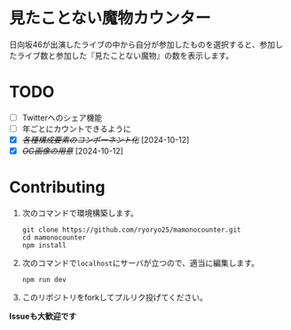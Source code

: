 # 見たことない魔物カウンター

日向坂46が出演したライブの中から自分が参加したものを選択すると、参加したライブ数と参加した『見たことない魔物』の数を表示します。

# TODO

- [ ] Twitterへのシェア機能
- [ ] 年ごとにカウントできるように
- [X] ~~*各種構成要素のコンポーネント化*~~ [2024-10-12]
- [X] ~~*OG画像の用意*~~ [2024-10-12]

# Contributing

1. 次のコマンドで環境構築します。
   ```shell
   git clone https://github.com/ryoryo25/mamonocounter.git
   cd mamonocounter
   npm install
   ```

2. 次のコマンドで`localhost`にサーバが立つので、適当に編集します。
   ```
   npm run dev
   ```

3. このリポジトリをforkしてプルリク投げてください。

**Issueも大歓迎です**
